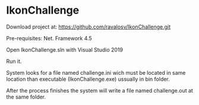 # IkonChallenge

Download project at: https://github.com/ravalosv/IkonChallenge.git

Pre-requisites: Net. Framework 4.5

Open IkonChallenge.sln with Visual Studio 2019

Run it.

System looks for a file named challenge.ini wich must be located in same location than executable (IkonChallenge.exe) ussually in bin folder.

After the process finishes the system will write a file named challenge.out at the same folder.
